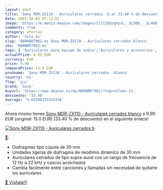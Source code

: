 ```yaml
---
layout: post
title: 'Sony MDR-ZX110 - Auriculares cerrados  b al 33.40 % de descuento'
date: 2021-10-03 07:13:01
image: 'https://m.media-amazon.com/images/I/211QUzghpxL._SL500_._SL400_.jpg'
comments: true
category: ofertas
author: 'tole.es'
slug: 'B00NBR7962-es Sony MDR-ZX110 - Auriculares cerrados blanco'
sku: 'B00NBR7962-es'
tags: [ 'Auriculares para equipo de audio','Auriculares y accesorios','Electrónica','auriculares','sony', ]
actualPrice: 9.99 EUR
currency: EUR
price: 9.99
comparePrice: 15.0 EUR
prodname: 'Sony MDR-ZX110 - Auriculares cerrados  blanco'
country: 'es'
flag: '🇪🇸'
brand: 'Sony'
buyurl: 'https://www.amazon.es/dp/B00NBR7962/?tag=tolees-21'
descuento: '33.40'
average: '9.65508333333336'
---
```


Ahora mismo tienes [Sony MDR-ZX110 - Auriculares cerrados  blanco](https://www.amazon.es/dp/B00NBR7962/?tag=tolees-21) a 9.99 EUR (original: 15.0 EUR) (33.40 %  de descuento) en el siguiente enlace!

[![Sony MDR-ZX110 - Auriculares cerrados  b](https://m.media-amazon.com/images/I/211QUzghpxL._SL500_._SL400_.jpg)](https://www.amazon.es/dp/B00NBR7962/?tag=tolees-21)

🔎:

- Diafragmas tipo cúpula de 30 mm
- Unidades ligeras de diafragma de neodimio dinámico de 30 mm
- Auriculares cerrados de tipo supra-aural con un rango de frecuencia de 12 Hz a 22 kHz y cascos acolchados
- Cambia fácilmente entre canciones y llamadas sin necesidad de quitarte los auriculares

[🛒 Visítala!!!](https://www.amazon.es/dp/B00NBR7962/?tag=tolees-21)
